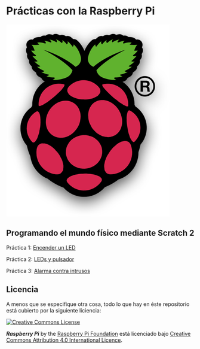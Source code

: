 # Prácticas con la Raspberry Pi


![Raspberry Pi logo](images/pi_logo.png)

## Programando el mundo físico mediante Scratch 2

Práctica 1: [Encender un LED](https://jolosan.github.io/raspberryPi/computacionFisica/files/Practica1EncendeUnLED.pdf)

Práctica 2: [LEDs y pulsador](https://jolosan.github.io/raspberryPi/computacionFisica/files/Practica2LEDsPulsador.pdf)

Práctica 3: [Alarma contra intrusos](https://jolosan.github.io/raspberryPi/computacionFisica/files/Practica3AlarmaContraIntrusos.pdf)


## Licencia

A menos que se especifique otra cosa, todo lo que hay en éste repositorio está cubierto por la siguiente liciencia: 

[![Creative Commons License](http://i.creativecommons.org/l/by-sa/4.0/88x31.png)](http://creativecommons.org/licenses/by-sa/4.0/)

***Raspberry Pi*** by the [Raspberry Pi Foundation](http://www.raspberrypi.org) está licenciado bajo [Creative Commons Attribution 4.0 International Licence](http://creativecommons.org/licenses/by-sa/4.0/).
